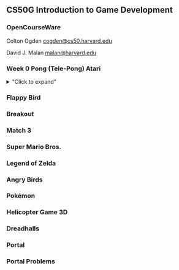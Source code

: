 ## CS50G Introduction to Game Development

### OpenCourseWare

Colton Ogden
cogden@cs50.harvard.edu

David J. Malan
malan@harvard.edu

### Week 0 Pong (Tele-Pong) Atari
    
<details>
<summary>"Click to expand"</summary>
Clase-1     Pong-0

Autor:  Cristhian Pineda Castro
        kurganpsp@gmail.com
</details>




### Flappy Bird
### Breakout
### Match 3
### Super Mario Bros.
### Legend of Zelda
### Angry Birds
### Pokémon
### Helicopter Game 3D
### Dreadhalls
### Portal
### Portal Problems